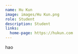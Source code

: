 ```yaml
---
name: Hu Kun
image: images/Hu Kun.png
role: Student
description: Student
links:
  home-page: https://hukun.com
---
```


hao
